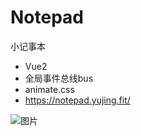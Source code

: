 # Notepad
小记事本
- Vue2
- 全局事件总线bus
- animate.css
- https://notepad.yujing.fit/


![图片](https://user-images.githubusercontent.com/73210704/205545589-4c116e87-c221-440f-825a-5949c513e9d3.png)

